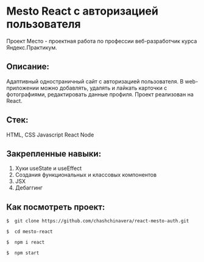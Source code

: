 # Mesto React с авторизацией пользователя
Проект Место - проектная работа по профессии веб-разработчик курса Яндекс.Практикум.

## Описание:
Адаптивный одностраничный сайт с авторизацией пользователя. В web-приложении можно добавлять, удалять и лайкать карточки с фотографиями, редактировать данные профиля.
Проект реализован на React.   

## Стек:
HTML, CSS
Javascript
React
Node

## Закрепленные навыки:
1. Хуки useState и useEffect
2. Создания функциональных и классовых компонентов
3. JSX
4. Дебаггинг

## Как посмотреть проект:
```
$  git clone https://github.com/chashchinavera/react-mesto-auth.git
```
```
$  cd mesto-react
```
```
$  npm i react
```
```
$  npm start
```
